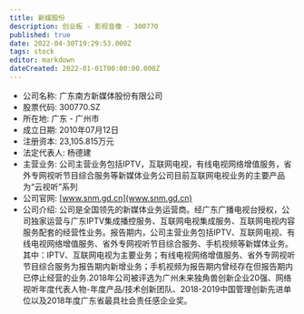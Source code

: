 ```yaml
---
title: 新媒股份
description: 创业板 - 影视音像 - 300770
published: true
date: 2022-04-30T19:29:53.000Z
tags: stock
editor: markdown
dateCreated: 2022-01-01T00:00:00.000Z
---
```


- 公司名称: 广东南方新媒体股份有限公司
- 股票代码: 300770.SZ
- 所在地: 广东 - 广州市
- 成立日期: 2010年07月12日
- 注册资本: 23,105.815万元
- 法定代表人: 杨德建
- 主营业务: 公司主营业务包括IPTV，互联网电视，有线电视网络增值服务，省外专网视听节目综合服务等新媒体业务公司目前互联网电视业务的主要产品为“云视听”系列
- 公司官网: [www.snm.gd.cn](www.snm.gd.cn)
- 公司介绍: 公司是全国领先的新媒体业务运营商。经广东广播电视台授权，公司独家运营与广东IPTV集成播控服务、互联网电视集成服务、互联网电视内容服务配套的经营性业务。报告期内，公司主营业务包括IPTV、互联网电视、有线电视网络增值服务、省外专网视听节目综合服务、手机视频等新媒体业务。其中：IPTV、互联网电视为主要业务；有线电视网络增值服务、省外专网视听节目综合服务为报告期内新增业务；手机视频为报告期内曾经存在但报告期内已停止经营的业务.2018年公司被评选为广州未来独角兽创新企业20强、网络视听年度代表人物-年度产品/技术创新团队、2018-2019中国管理创新先进单位以及2018年度广东省最具社会责任感企业奖。



